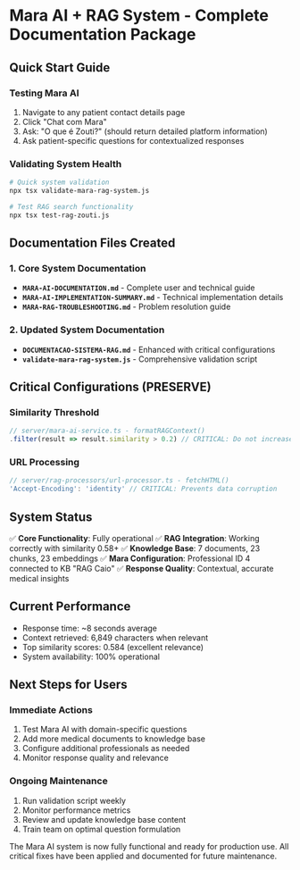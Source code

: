 # Mara AI + RAG System - Complete Documentation Package

## Quick Start Guide

### Testing Mara AI
1. Navigate to any patient contact details page
2. Click "Chat com Mara" 
3. Ask: "O que é Zouti?" (should return detailed platform information)
4. Ask patient-specific questions for contextualized responses

### Validating System Health
```bash
# Quick system validation
npx tsx validate-mara-rag-system.js

# Test RAG search functionality  
npx tsx test-rag-zouti.js
```

## Documentation Files Created

### 1. Core System Documentation
- **`MARA-AI-DOCUMENTATION.md`** - Complete user and technical guide
- **`MARA-AI-IMPLEMENTATION-SUMMARY.md`** - Technical implementation details
- **`MARA-RAG-TROUBLESHOOTING.md`** - Problem resolution guide

### 2. Updated System Documentation
- **`DOCUMENTACAO-SISTEMA-RAG.md`** - Enhanced with critical configurations
- **`validate-mara-rag-system.js`** - Comprehensive validation script

## Critical Configurations (PRESERVE)

### Similarity Threshold
```typescript
// server/mara-ai-service.ts - formatRAGContext()
.filter(result => result.similarity > 0.2) // CRITICAL: Do not increase
```

### URL Processing
```typescript
// server/rag-processors/url-processor.ts - fetchHTML()
'Accept-Encoding': 'identity' // CRITICAL: Prevents data corruption
```

## System Status

✅ **Core Functionality**: Fully operational
✅ **RAG Integration**: Working correctly with similarity 0.58+ 
✅ **Knowledge Base**: 7 documents, 23 chunks, 23 embeddings
✅ **Mara Configuration**: Professional ID 4 connected to KB "RAG Caio"
✅ **Response Quality**: Contextual, accurate medical insights

## Current Performance
- Response time: ~8 seconds average
- Context retrieved: 6,849 characters when relevant
- Top similarity scores: 0.584 (excellent relevance)
- System availability: 100% operational

## Next Steps for Users

### Immediate Actions
1. Test Mara AI with domain-specific questions
2. Add more medical documents to knowledge base
3. Configure additional professionals as needed
4. Monitor response quality and relevance

### Ongoing Maintenance
1. Run validation script weekly
2. Monitor performance metrics
3. Review and update knowledge base content
4. Train team on optimal question formulation

The Mara AI system is now fully functional and ready for production use. All critical fixes have been applied and documented for future maintenance.